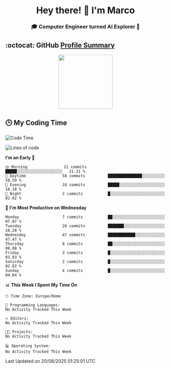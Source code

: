 <h1 align="center">Hey there! 👋 I'm Marco</h1> <h3 align="center">🎓 Computer Engineer turned AI Explorer 🌌</h3>

## :octocat: GitHub <a href="https://github.com/vn7n24fzkq/github-profile-summary-cards">Profile Summary</a>

<p align="center">
   <img style="height:170px;display:inline-block" src="http://github-profile-summary-cards.vercel.app/api/cards/profile-details?username=MarcoDelCore&theme=github_dark" />
</p>

## :clock3: My Coding Time 

<!--START_SECTION:waka-->
![Code Time](http://img.shields.io/badge/Code%20Time-119%20hrs%2012%20mins-blue)

![Lines of code](https://img.shields.io/badge/From%20Hello%20World%20I%27ve%20Written-105.3%20thousand%20lines%20of%20code-blue)

**I'm an Early 🐤** 

```text
🌞 Morning                21 commits          █████░░░░░░░░░░░░░░░░░░░░   21.21 % 
🌆 Daytime                58 commits          ███████████████░░░░░░░░░░   58.59 % 
🌃 Evening                18 commits          █████░░░░░░░░░░░░░░░░░░░░   18.18 % 
🌙 Night                  2 commits           █░░░░░░░░░░░░░░░░░░░░░░░░   02.02 % 
```
📅 **I'm Most Productive on Wednesday** 

```text
Monday                   7 commits           ██░░░░░░░░░░░░░░░░░░░░░░░   07.07 % 
Tuesday                  28 commits          ███████░░░░░░░░░░░░░░░░░░   28.28 % 
Wednesday                47 commits          ████████████░░░░░░░░░░░░░   47.47 % 
Thursday                 8 commits           ██░░░░░░░░░░░░░░░░░░░░░░░   08.08 % 
Friday                   3 commits           █░░░░░░░░░░░░░░░░░░░░░░░░   03.03 % 
Saturday                 2 commits           █░░░░░░░░░░░░░░░░░░░░░░░░   02.02 % 
Sunday                   4 commits           █░░░░░░░░░░░░░░░░░░░░░░░░   04.04 % 
```


📊 **This Week I Spent My Time On** 

```text
🕑︎ Time Zone: Europe/Rome

💬 Programming Languages: 
No Activity Tracked This Week

🔥 Editors: 
No Activity Tracked This Week

🐱‍💻 Projects: 
No Activity Tracked This Week

💻 Operating System: 
No Activity Tracked This Week
```


 Last Updated on 20/08/2025 01:25:01 UTC
<!--END_SECTION:waka-->
